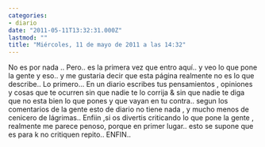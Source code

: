 ```yaml
---
categories:
- diario
date: "2011-05-11T13:32:31.000Z"
lastmod: ""
title: "Miércoles, 11 de mayo de 2011 a las 14:32"
---
```


No es por nada .. Pero.. es la primera vez que entro aquí­.. y veo lo que pone la gente y eso.. y me gustaria decir que esta página realmente no es lo que describe.. Lo primero... En un diario escribes tus pensamientos , opiniones y cosas que te ocurren sin que nadie te lo corrija &amp; sin que nadie te diga que no esta bien lo que pones y que vayan en tu contra.. segun los comentarios de la gente esto de diario no tiene nada , y mucho menos de cenicero de lágrimas.. Enfiin ,si os divertis criticando lo que pone la gente , realmente me parece penoso, porque en primer lugar.. esto se supone que es para k no critiquen repito.. ENFIN..